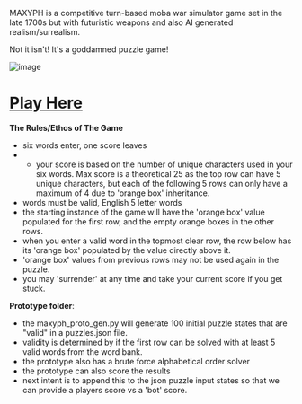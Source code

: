 MAXYPH is a competitive turn-based moba war simulator game set in the late 1700s but with futuristic weapons and also AI generated realism/surrealism.

Not it isn't!  It's a goddamned puzzle game!

![image](https://github.com/Nhawdge/maxyph/assets/32605887/be723b2a-55e7-44d7-90cb-5dea5972bff3)

# [Play Here](src/)

**The Rules/Ethos of The Game**
- six words enter, one score leaves
- - your score is based on the number of unique characters used in your six words.  Max score is a theoretical 25 as the top row can have 5 unique characters, but each of the following 5 rows can only have a maximum of 4 due to 'orange box' inheritance.
- words must be valid, English 5 letter words
- the starting instance of the game will have the 'orange box' value populated for the first row, and the empty orange boxes in the other rows.
- when you enter a valid word in the topmost clear row, the row below has its 'orange box' populated by the value directly above it.
- 'orange box' values from previous rows may not be used again in the puzzle.
- you may 'surrender' at any time and take your current score if you get stuck.



**Prototype folder**:
- the maxyph_proto_gen.py will generate 100 initial puzzle states that are "valid" in a puzzles.json file.
- validity is determined by if the first row can be solved with at least 5 valid words from the word bank.
- the prototype also has a brute force alphabetical order solver
- the prototype can also score the results
- next intent is to append this to the json puzzle input states so that we can provide a players score vs a 'bot' score.




